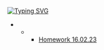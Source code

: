 [![Typing SVG](https://readme-typing-svg.herokuapp.com?font=Fira+Code&duration=1000&pause=1000&color=F70E3F&width=435&lines=DZ+Tasks-Java)](https://github.com/ArtemWo/Tasks-Java35m-Prof)
- - - [Homework 16.02.23](https://github.com/ArtemWo/English/blob/master/HW-16_02_23.txt)
